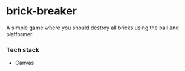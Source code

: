 # brick-breaker
A simple game where you should destroy all bricks using the ball and platformer.

### Tech stack
* Canvas
